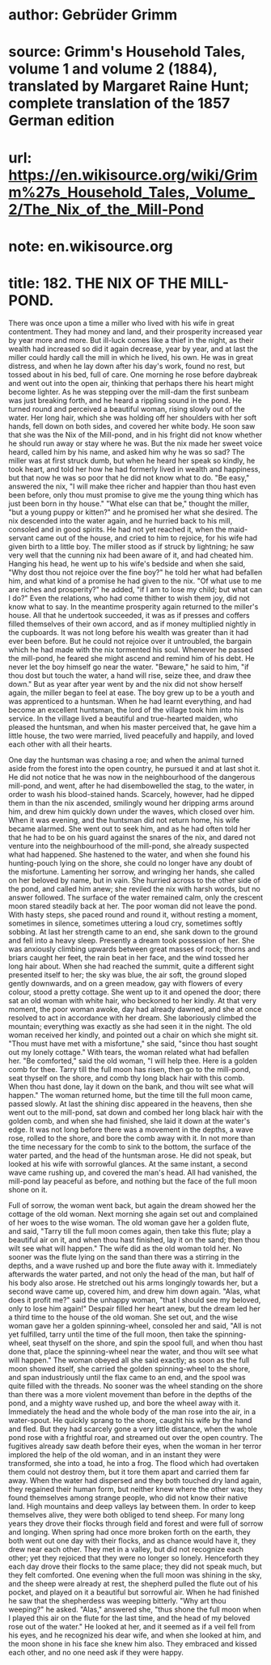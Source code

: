 # author: Gebrüder Grimm
# source: Grimm's Household Tales, volume 1 and volume 2 (1884), translated by Margaret Raine Hunt; complete translation of the 1857 German edition
# url: https://en.wikisource.org/wiki/Grimm%27s_Household_Tales,_Volume_2/The_Nix_of_the_Mill-Pond
# note: en.wikisource.org
# title: 182. THE NIX OF THE MILL-POND. 

There was once upon a time a miller who lived with his wife in great contentment. They had money and land, and their prosperity increased year by year more and more. But ill-luck comes like a thief in the night, as their wealth had increased so did it again decrease, year by year, and at last the miller could hardly call the mill in which he lived, his own. He was in great distress, and when he lay down after his day's work, found no rest, but tossed about in his bed, full of care. One morning he rose before daybreak and went out into the open air, thinking that perhaps there his heart might become ​lighter. As he was stepping over the mill-dam the first sunbeam was just breaking forth, and he heard a rippling sound in the pond. He turned round and perceived a beautiful woman, rising slowly out of the water. Her long hair, which she was holding off her shoulders with her soft hands, fell down on both sides, and covered her white body. He soon saw that she was the Nix of the Mill-pond, and in his fright did not know whether he should run away or stay where he was. But the nix made her sweet voice heard, called him by his name, and asked him why he was so sad? The miller was at first struck dumb, but when he heard her speak so kindly, he took heart, and told her how he had formerly lived in wealth and happiness, but that now he was so poor that he did not know what to do. "Be easy," answered the nix, "I will make thee richer and happier than thou hast even been before, only thou must promise to give me the young thing which has just been born in thy house." "What else can that be," thought the miller, "but a young puppy or kitten?" and he promised her what she desired. The nix descended into the water again, and he hurried back to his mill, consoled and in good spirits. He had not yet reached it, when the maid-servant came out of the house, and cried to him to rejoice, for his wife had given birth to a little boy. The miller stood as if struck by lightning; he saw very well that the cunning nix had been aware of it, and had cheated him. Hanging his head, he went up to his wife's bedside and when she said, "Why dost thou not rejoice over the fine boy?" he told her what had befallen him, and what kind of a promise he had given to the nix. "Of what use to me are riches and prosperity?" he added, "if I am to lose my child; but what can I do?" Even the relations, who had come thither to wish them joy, did not know what to say. In the meantime prosperity again returned to the miller's house. All that he undertook succeeded, it was as if presses and coffers filled themselves of their own accord, and as if money multiplied nightly in the cupboards. It was not long before his wealth was greater than it had ever been before. But he could not rejoice over it untroubled, the bargain which he had made with the nix ​tormented his soul. Whenever he passed the mill-pond, he feared she might ascend and remind him of his debt. He never let the boy himself go near the water. "Beware," he said to him, "if thou dost but touch the water, a hand will rise, seize thee, and draw thee down." But as year after year went by and the nix did not show herself again, the miller began to feel at ease. The boy grew up to be a youth and was apprenticed to a huntsman. When he had learnt everything, and had become an excellent huntsman, the lord of the village took him into his service. In the village lived a beautiful and true-hearted maiden, who pleased the huntsman, and when his master perceived that, he gave him a little house, the two were married, lived peacefully and happily, and loved each other with all their hearts. 

One day the huntsman was chasing a roe; and when the animal turned aside from the forest into the open country, he pursued it and at last shot it. He did not notice that he was now in the neighbourhood of the dangerous mill-pond, and went, after he had disembowelled the stag, to the water, in order to wash his blood-stained hands. Scarcely, however, had he dipped them in than the nix ascended, smilingly wound her dripping arms around him, and drew him quickly down under the waves, which closed over him. When it was evening, and the huntsman did not return home, his wife became alarmed. She went out to seek him, and as he had often told her that he had to be on his guard against the snares of the nix, and dared not venture into the neighbourhood of the mill-pond, she already suspected what had happened. She hastened to the water, and when she found his hunting-pouch lying on the shore, she could no longer have any doubt of the misfortune. Lamenting her sorrow, and wringing her hands, she called on her beloved by name, but in vain. She hurried across to the other side of the pond, and called him anew; she reviled the nix with harsh words, but no answer followed. The surface of the water remained calm, only the crescent moon stared steadily back at her. The poor woman did not leave the pond. With hasty steps, she paced round and round it, without resting a moment, sometimes in silence, sometimes uttering ​a loud cry, sometimes softly sobbing. At last her strength came to an end, she sank down to the ground and fell into a heavy sleep. Presently a dream took possession of her. She was anxiously climbing upwards between great masses of rock; thorns and briars caught her feet, the rain beat in her face, and the wind tossed her long hair about. When she had reached the summit, quite a different sight presented itself to her; the sky was blue, the air soft, the ground sloped gently downwards, and on a green meadow, gay with flowers of every colour, stood a pretty cottage. She went up to it and opened the door; there sat an old woman with white hair, who beckoned to her kindly. At that very moment, the poor woman awoke, day had already dawned, and she at once resolved to act in accordance with her dream. She laboriously climbed the mountain; everything was exactly as she had seen it in the night. The old woman received her kindly, and pointed out a chair on which she might sit. "Thou must have met with a misfortune," she said, "since thou hast sought out my lonely cottage." With tears, the woman related what had befallen her. "Be comforted," said the old woman, "I will help thee. Here is a golden comb for thee. Tarry till the full moon has risen, then go to the mill-pond, seat thyself on the shore, and comb thy long black hair with this comb. When thou hast done, lay it down on the bank, and thou wilt see what will happen." The woman returned home, but the time till the full moon came, passed slowly. At last the shining disc appeared in the heavens, then she went out to the mill-pond, sat down and combed her long black hair with the golden comb, and when she had finished, she laid it down at the water's edge. It was not long before there was a movement in the depths, a wave rose, rolled to the shore, and bore the comb away with it. In not more than the time necessary for the comb to sink to the bottom, the surface of the water parted, and the head of the huntsman arose. He did not speak, but looked at his wife with sorrowful glances. At the same instant, a second wave came rushing up, and covered the man's head. All had vanished, the mill-pond lay peaceful as before, and nothing but the face of the full moon shone on it. 

​Full of sorrow, the woman went back, but again the dream showed her the cottage of the old woman. Next morning she again set out and complained of her woes to the wise woman. The old woman gave her a golden flute, and said, "Tarry till the full moon comes again, then take this flute; play a beautiful air on it, and when thou hast finished, lay it on the sand; then thou wilt see what will happen." The wife did as the old woman told her. No sooner was the flute lying on the sand than there was a stirring in the depths, and a wave rushed up and bore the flute away with it. Immediately afterwards the water parted, and not only the head of the man, but half of his body also arose. He stretched out his arms longingly towards her, but a second wave came up, covered him, and drew him down again. "Alas, what does it profit me?" said the unhappy woman, "that I should see my beloved, only to lose him again!" Despair filled her heart anew, but the dream led her a third time to the house of the old woman. She set out, and the wise woman gave her a golden spinning-wheel, consoled her and said, "All is not yet fulfilled, tarry until the time of the full moon, then take the spinning-wheel, seat thyself on the shore, and spin the spool full, and when thou hast done that, place the spinning-wheel near the water, and thou wilt see what will happen." The woman obeyed all she said exactly; as soon as the full moon showed itself, she carried the golden spinning-wheel to the shore, and span industriously until the flax came to an end, and the spool was quite filled with the threads. No sooner was the wheel standing on the shore than there was a more violent movement than before in the depths of the pond, and a mighty wave rushed up, and bore the wheel away with it. Immediately the head and the whole body of the man rose into the air, in a water-spout. He quickly sprang to the shore, caught his wife by the hand and fled. But they had scarcely gone a very little distance, when the whole pond rose with a frightful roar, and streamed out over the open country. The fugitives already saw death before their eyes, when the woman in her terror implored the help of the old woman, and in an instant they were transformed, she into a toad, he into a frog. The flood ​which had overtaken them could not destroy them, but it tore them apart and carried them far away. When the water had dispersed and they both touched dry land again, they regained their human form, but neither knew where the other was; they found themselves among strange people, who did not know their native land. High mountains and deep valleys lay between them. In order to keep themselves alive, they were both obliged to tend sheep. For many long years they drove their flocks through field and forest and were full of sorrow and longing. When spring had once more broken forth on the earth, they both went out one day with their flocks, and as chance would have it, they drew near each other. They met in a valley, but did not recognize each other; yet they rejoiced that they were no longer so lonely. Henceforth they each day drove their flocks to the same place; they did not speak much, but they felt comforted. One evening when the full moon was shining in the sky, and the sheep were already at rest, the shepherd pulled the flute out of his pocket, and played on it a beautiful but sorrowful air. When he had finished he saw that the shepherdess was weeping bitterly. "Why art thou weeping?" he asked. "Alas," answered she, "thus shone the full moon when I played this air on the flute for the last time, and the head of my beloved rose out of the water." He looked at her, and it seemed as if a veil fell from his eyes, and he recognized his dear wife, and when she looked at him, and the moon shone in his face she knew him also. They embraced and kissed each other, and no one need ask if they were happy. 


